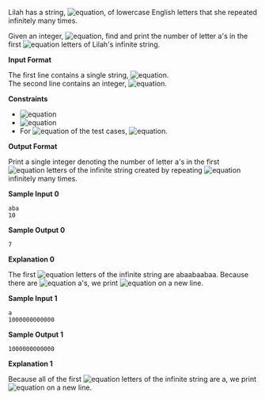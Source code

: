 Lilah has a string, ![equation](http://latex.codecogs.com/svg.latex?\inline&space;s), of lowercase English letters that she repeated infinitely many times.

Given an integer, ![equation](http://latex.codecogs.com/svg.latex?\inline&space;n), find and print the number of letter a's in the first ![equation](http://latex.codecogs.com/svg.latex?\inline&space;n) letters of Lilah's infinite string.

__Input Format__

The first line contains a single string, ![equation](http://latex.codecogs.com/svg.latex?\inline&space;s).<br> 
The second line contains an integer, ![equation](http://latex.codecogs.com/svg.latex?\inline&space;n).

__Constraints__
* ![equation](https://latex.codecogs.com/svg.latex?\inline&space;1&space;\le&space;|s|&space;\le&space;100)
* ![equation](https://latex.codecogs.com/svg.latex?\inline&space;1&space;\le&space;n&space;\le&space;10^{12})
* For ![equation](https://latex.codecogs.com/svg.latex?\inline&space;25&space;\%) of the test cases, ![equation](https://latex.codecogs.com/svg.latex?\inline&space;n&space;\le&space;10^6).

__Output Format__

Print a single integer denoting the number of letter a's in the first ![equation](http://latex.codecogs.com/svg.latex?\inline&space;n) letters of the infinite string created by repeating ![equation](http://latex.codecogs.com/svg.latex?\inline&space;s) infinitely many times.

__Sample Input 0__
```commandline
aba
10
```
__Sample Output 0__
```commandline
7
```
__Explanation 0__
 
The first ![equation](http://latex.codecogs.com/svg.latex?\inline&space;n&space;=&space;10) letters of the infinite string are abaabaabaa. Because there are ![equation](http://latex.codecogs.com/svg.latex?\inline&space;7) a's, we print ![equation](http://latex.codecogs.com/svg.latex?\inline&space;7) on a new line.

__Sample Input 1__
```commandline
a
1000000000000
```
__Sample Output 1__
```commandline
1000000000000
```
__Explanation 1__
 
Because all of the first ![equation](http://latex.codecogs.com/svg.latex?\inline&space;n&space;=&space;1000000000000) letters of the infinite string are a, we print ![equation](http://latex.codecogs.com/svg.latex?\inline&space;1000000000000) on a new line.